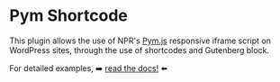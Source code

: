 # Pym Shortcode

This plugin allows the use of NPR's [Pym.js](http://blog.apps.npr.org/pym.js/) responsive iframe script on WordPress sites, through the use of shortcodes and Gutenberg block.

For detailed examples, ➡️ [read the docs!](./docs/)  ⬅️
